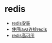 # redis

* [redis安装](./content/install.md)
* [使用java连接redis](./content/java_redis.md)
* [redis高可用](./content/redis_sentinel.md)
